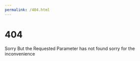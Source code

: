 ```yaml
---
permalink: /404.html
---
```

# 404
Sorry But the Requested Parameter has not found
sorry for the inconvenience
